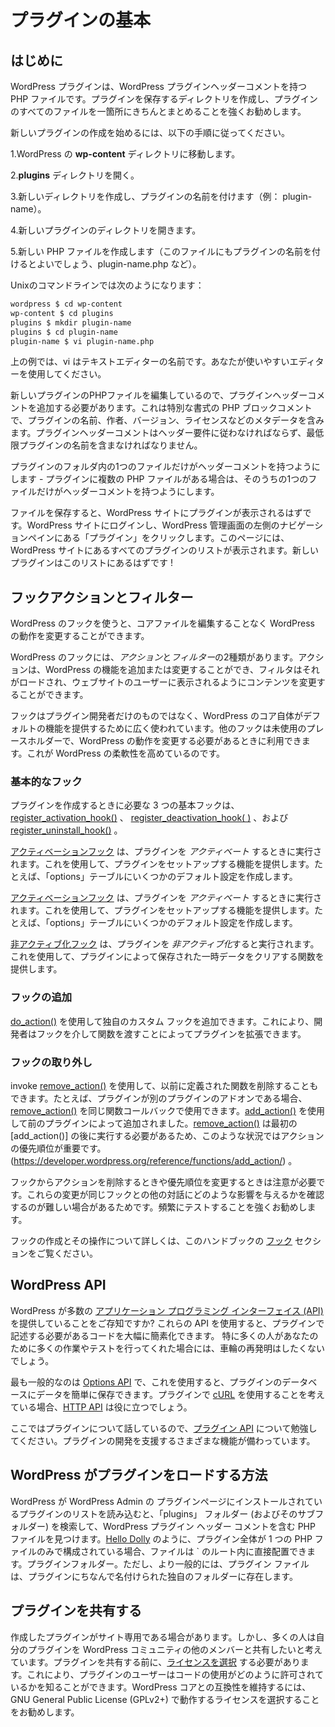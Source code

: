 <!--
# Plugin Basics
-->
# プラグインの基本

<!--
## Getting Started
-->
## はじめに

<!--
At its simplest, a WordPress plugin is a PHP file with a WordPress plugin header comment. It’s highly recommended that you create a directory to hold your plugin so that all of your plugin’s files are neatly organized in one place.
-->
WordPress プラグインは、WordPress プラグインヘッダーコメントを持つ PHP ファイルです。プラグインを保存するディレクトリを作成し、プラグインのすべてのファイルを一箇所にきちんとまとめることを強くお勧めします。

<!--
To get started creating a new plugin, follow the steps below.
-->
新しいプラグインの作成を始めるには、以下の手順に従ってください。

<!--
1.  Navigate to the WordPress installation’s **wp-content** directory.

3.  Open the **plugins** directory.

5.  Create a new directory and name it after the plugin (e.g. `plugin-name`).

7.  Open the new plugin’s directory.

9.  Create a new PHP file (it’s also good to name this file after your plugin, e.g. `plugin-name.php`).
-->

1.WordPress の **wp-content** ディレクトリに移動します。

2.**plugins** ディレクトリを開く。

3.新しいディレクトリを作成し、プラグインの名前を付けます（例： plugin-name）。

4.新しいプラグインのディレクトリを開きます。

5.新しい PHP ファイルを作成します（このファイルにもプラグインの名前を付けるとよいでしょう、plugin-name.php など）。

<!--
Here’s what the process looks like on the Unix command line:
-->
Unixのコマンドラインでは次のようになります：

```bash
wordpress $ cd wp-content
wp-content $ cd plugins
plugins $ mkdir plugin-name
plugins $ cd plugin-name
plugin-name $ vi plugin-name.php
```
<!--
In the example above, `vi` is the name of the text editor. Use whichever editor that is comfortable for you.
-->
上の例では、vi はテキストエディターの名前です。あなたが使いやすいエディターを使用してください。

<!--
Now that you’re editing your new plugin’s PHP file, you’ll need to add a plugin header comment. This is a specially formatted PHP block comment that contains metadata about the plugin, such as its name, author, version, license, etc. The plugin header comment must comply with the [header requirements](https://developer.wordpress.org/plugins/the-basics/header-requirements/), and at the very least, contain the name of the plugin.
-->
新しいプラグインのPHPファイルを編集しているので、プラグインヘッダーコメントを追加する必要があります。これは特別な書式の PHP ブロックコメントで、プラグインの名前、作者、バージョン、ライセンスなどのメタデータを含みます。プラグインヘッダーコメントはヘッダー要件に従わなければならず、最低限プラグインの名前を含まなければなりません。

<!--
Only one file in the plugin’s folder should have the header comment — if the plugin has multiple PHP files, only one of those files should have the header comment.
-->
プラグインのフォルダ内の1つのファイルだけがヘッダーコメントを持つようにします - プラグインに複数の PHP ファイルがある場合は、そのうちの1つのファイルだけがヘッダーコメントを持つようにします。

<!--
After you save the file, you should be able to see your plugin listed in your WordPress site. Log in to your WordPress site, and click **Plugins** on the left navigation pane of your WordPress Admin. This page displays a listing of all the plugins your WordPress site has. Your new plugin should now be in that list!
-->
ファイルを保存すると、WordPress サイトにプラグインが表示されるはずです。WordPress サイトにログインし、WordPress 管理画面の左側のナビゲーションペインにある「プラグイン」をクリックします。このページには、WordPress サイトにあるすべてのプラグインのリストが表示されます。新しいプラグインはこのリストにあるはずです !

<!--
## Hooks: Actions and Filters
-->
## フックアクションとフィルター

<!--
WordPress hooks allow you to tap into WordPress at specific points to change how WordPress behaves without editing any core files.
-->
WordPress のフックを使うと、コアファイルを編集することなく WordPress の動作を変更することができます。

<!--
There are two types of hooks within WordPress: *actions* and *filters*. Actions allow you to add or change WordPress functionality, while filters allow you to alter content as it is loaded and displayed to the website user.
-->
WordPress のフックには、*アクション*と*フィルター*の2種類があります。アクションは、WordPress の機能を追加または変更することができ、フィルタはそれがロードされ、ウェブサイトのユーザーに表示されるようにコンテンツを変更することができます。

<!--
Hooks are not just for plugin developers; hooks are used extensively to provide default functionality by WordPress core itself. Other hooks are unused place holders that are simply available for you to tap into when you need to alter how WordPress works. This is what makes WordPress so flexible.
-->
フックはプラグイン開発者だけのものではなく、WordPress のコア自体がデフォルトの機能を提供するために広く使われています。他のフックは未使用のプレースホルダーで、WordPress の動作を変更する必要があるときに利用できます。これが WordPress の柔軟性を高めているのです。

<!--
### Basic Hooks
-->
### 基本的なフック

<!--
The 3 basic hooks you’ll need when creating a plugin are the [register\_activation\_hook()](https://developer.wordpress.org/reference/functions/register_activation_hook/) , the [register\_deactivation\_hook()](https://developer.wordpress.org/reference/functions/register_deactivation_hook/) , and the [register\_uninstall\_hook()](https://developer.wordpress.org/reference/functions/register_uninstall_hook/) .
-->
プラグインを作成するときに必要な 3 つの基本フックは、 [register\_activation\_hook()](https://developer.wordpress.org/reference/functions/register_activation_hook/) 、 [register\_deactivation\_hook( )](https://developer.wordpress.org/reference/functions/register_deactivation_hook/) 、および [register\_uninstall\_hook()](https://developer.wordpress.org/reference/functions/register_uninstall_hook/) 。

<!--
The [activation hook](https://developer.wordpress.org/plugins/the-basics/activation-deactivation-hooks/) is run when you *activate* your plugin. You would use this to provide a function to set up your plugin — for example, creating some default settings in the `options` table.
-->
[アクティベーションフック](https://developer.wordpress.org/plugins/the-basics/activation-deactivation-hooks/) は、プラグインを *アクティベート* するときに実行されます。これを使用して、プラグインをセットアップする機能を提供します。たとえば、「options」テーブルにいくつかのデフォルト設定を作成します。

<!--
The [deactivation hook](https://developer.wordpress.org/plugins/the-basics/activation-deactivation-hooks/) is run when you *deactivate* your plugin. You would use this to provide a function that clears any temporary data stored by your plugin.
-->
[アクティベーションフック](https://developer.wordpress.org/plugins/the-basics/activation-deactivation-hooks/) は、プラグインを *アクティベート* するときに実行されます。これを使用して、プラグインをセットアップする機能を提供します。たとえば、「options」テーブルにいくつかのデフォルト設定を作成します。

<!--
These [uninstall methods](https://developer.wordpress.org/plugins/the-basics/uninstall-methods/) are used to clean up after your plugin is *deleted* using the WordPress Admin. You would use this to delete all data created by your plugin, such as any options that were added to the `options` table.
-->
[非アクティブ化フック](https://developer.wordpress.org/plugins/the-basics/activation-deactivation-hooks/) は、プラグインを *非アクティブ化*すると実行されます。これを使用して、プラグインによって保存された一時データをクリアする関数を提供します。

<!--
### Adding Hooks
-->
### フックの追加

<!--
You can add your own, custom hooks with [do\_action()](https://developer.wordpress.org/reference/functions/do_action/) , which will enable developers to extend your plugin by passing functions through your hooks.
-->
[do\_action()](https://developer.wordpress.org/reference/functions/do_action/) を使用して独自のカスタム フックを追加できます。これにより、開発者はフックを介して関数を渡すことによってプラグインを拡張できます。

<!--
### Removing Hooks
-->
### フックの取り外し

<!--
You can also use invoke [remove\_action()](https://developer.wordpress.org/reference/functions/remove_action/) to remove a function that was defined earlier. For example, if your plugin is an add-on to another plugin, you can use [remove\_action()](https://developer.wordpress.org/reference/functions/remove_action/) with the same function callback that was added by the previous plugin with [add\_action()](https://developer.wordpress.org/reference/functions/add_action/) . The priority of actions is important in these situations, as [remove\_action()](https://developer.wordpress.org/reference/functions/remove_action/) would need to run after the initial [add\_action()](https://developer.wordpress.org/reference/functions/add_action/) .
-->
invoke [remove\_action()](https://developer.wordpress.org/reference/functions/remove_action/) を使用して、以前に定義された関数を削除することもできます。たとえば、プラグインが別のプラグインのアドオンである場合、[remove\_action()](https://developer.wordpress.org/reference/functions/remove_action/) を同じ関数コールバックで使用できます。[add\_action()](https://developer.wordpress.org/reference/functions/add_action/) を使用して前のプラグインによって追加されました。[remove\_action()](https://developer.wordpress.org/reference/functions/remove_action/) は最初の [add\_action()] の後に実行する必要があるため、このような状況ではアクションの優先順位が重要です。(https://developer.wordpress.org/reference/functions/add_action/) 。

<!--
You should be careful when removing an action from a hook, as well as when altering priorities, because it can be difficult to see how these changes will affect other interactions with the same hook. We highly recommend testing frequently.
-->
フックからアクションを削除するときや優先順位を変更するときは注意が必要です。これらの変更が同じフックとの他の対話にどのような影響を与えるかを確認するのが難しい場合があるためです。頻繁にテストすることを強くお勧めします。

<!--
You can learn more about creating hooks and interacting with them in the [Hooks](https://developer.wordpress.org/plugin/hooks/) section of this handbook.
-->
フックの作成とその操作について詳しくは、このハンドブックの [フック](https://developer.wordpress.org/plugin/hooks/) セクションをご覧ください。

<!--
## WordPress APIs
-->
## WordPress API

<!--
Did you know that WordPress provides a number of [Application Programming Interfaces (APIs)](https://make.wordpress.org/core/handbook/core-apis/)? These APIs can greatly simplify the code you need to write in your plugins. You don’t want to reinvent the wheel, especially when so many people have done a lot of the work and testing for you.
-->
WordPress が多数の [アプリケーション プログラミング インターフェイス (API)](https://make.wordpress.org/core/handbook/core-apis/) を提供していることをご存知ですか? これらの API を使用すると、プラグインで記述する必要があるコードを大幅に簡素化できます。 特に多くの人があなたのために多くの作業やテストを行ってくれた場合には、車輪の再発明はしたくないでしょう。

<!--
The most common one is the [Options API](https://codex.wordpress.org/Options_API), which makes it easy to store data in the database for your plugin. If you’re thinking of using [cURL](https://en.wikipedia.org/wiki/CURL) in your plugin, the [HTTP API](https://codex.wordpress.org/HTTP_API) might be of interest to you.
-->
最も一般的なのは [Options API](https://codex.wordpress.org/Options_API) で、これを使用すると、プラグインのデータベースにデータを簡単に保存できます。プラグインで [cURL](https://en.wikipedia.org/wiki/CURL) を使用することを考えている場合、[HTTP API](https://codex.wordpress.org/HTTP_API) は役に立つでしょう。

<!--
Since we’re talking about plugins, you’ll want to study the [Plugin API](https://codex.wordpress.org/Plugin_API). It has a variety of functions that will assist you in developing plugins.
-->
ここではプラグインについて話しているので、[プラグイン API](https://codex.wordpress.org/Plugin_API) について勉強してください。プラグインの開発を支援するさまざまな機能が備わっています。

<!--
## How WordPress Loads Plugins
-->
## WordPress がプラグインをロードする方法

<!--
When WordPress loads the list of installed plugins on the Plugins page of the WordPress Admin, it searches through the `plugins` folder (and its sub-folders) to find PHP files with WordPress plugin header comments. If your entire plugin consists of just a single PHP file, like [Hello Dolly](https://wordpress.org/plugins/hello-dolly/ "Hello Dolly"), the file could be located directly inside the root of the `plugins` folder. But more commonly, plugin files will reside in their own folder, named after the plugin.
-->
WordPress が WordPress Admin の プラグインページにインストールされているプラグインのリストを読み込むと、「plugins」 フォルダー (およびそのサブフォルダー) を検索して、WordPress プラグイン ヘッダー コメントを含む PHP ファイルを見つけます。[Hello Dolly](https://wordpress.org/plugins/hello-dolly/ "Hello Dolly") のように、プラグイン全体が 1 つの PHP ファイルのみで構成されている場合、ファイルは ` のルート内に直接配置できます。プラグインフォルダー。ただし、より一般的には、プラグイン ファイルは、プラグインにちなんで名付けられた独自のフォルダーに存在します。

<!--
## Sharing your Plugin
-->
## プラグインを共有する

<!--
Sometimes a plugin you create is just for your site. But many people like to share their plugins with the rest of the WordPress community. Before sharing your plugin, one thing you need to do is [choose a license](https://opensource.org/licenses/category). This lets the user of your plugin know how they are allowed to use your code. To maintain compatibility with WordPress core, it is recommended that you pick a license that works with GNU General Public License (GPLv2+).
-->
作成したプラグインがサイト専用である場合があります。しかし、多くの人は自分のプラグインを WordPress コミュニティの他のメンバーと共有したいと考えています。プラグインを共有する前に、[ライセンスを選択](https://opensource.org/licenses/category) する必要があります。これにより、プラグインのユーザーはコードの使用がどのように許可されているかを知ることができます。WordPress コアとの互換性を維持するには、GNU General Public License (GPLv2+) で動作するライセンスを選択することをお勧めします。

